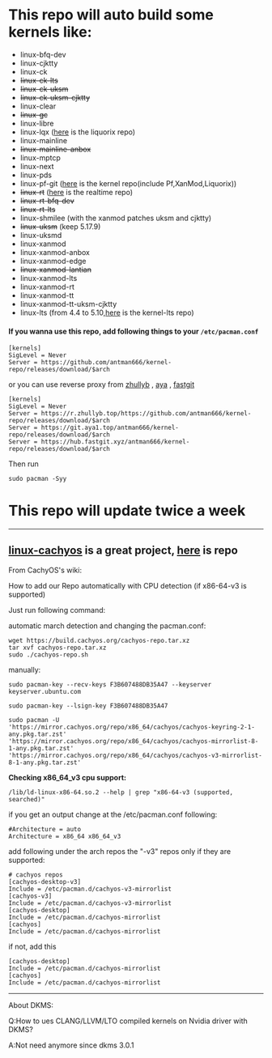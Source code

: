 # This repo will auto build some kernels like:

- linux-bfq-dev
- linux-cjktty
- linux-ck
- ~~linux-ck-lts~~
- ~~linux-ck-uksm~~
- ~~linux-ck-uksm-cjktty~~
- linux-clear
- ~~linux-gc~~
- linux-libre
- linux-lqx ([here](https://wiki.archlinux.org/title/Unofficial_user_repositories#liquorix) is the liquorix repo)
- linux-mainline
- ~~linux-mainline-anbox~~
- linux-mptcp
- linux-next
- linux-pds
- linux-pf-git ([here](https://wiki.archlinux.org/title/Unofficial_user_repositories#kernel) is the kernel repo(include Pf,XanMod,Liquorix))
- ~~linux-rt~~ ([here](https://wiki.archlinux.org/title/Unofficial_user_repositories#realtime) is the realtime repo)
- ~~linux-rt-bfq-dev~~
- ~~linux-rt-lts~~
- linux-shmilee (with the xanmod patches uksm and cjktty)
- ~~linux-uksm~~ (keep 5.17.9)
- linux-uksmd
- linux-xanmod
- linux-xanmod-anbox
- linux-xanmod-edge
- ~~linux-xanmod-lantian~~
- linux-xanmod-lts
- linux-xanmod-rt
- linux-xanmod-tt
- linux-xanmod-tt-uksm-cjktty
- linux-lts (from 4.4 to 5.10,[here](https://wiki.archlinux.org/title/Unofficial_user_repositories#kernel-lts) is the kernel-lts repo)

#### If you wanna use this repo, add following things to your `/etc/pacman.conf`

```
[kernels]
SigLevel = Never
Server = https://github.com/antman666/kernel-repo/releases/download/$arch
```

or you can use reverse proxy from [zhullyb](https://zhullyb.top) , [aya](https://github.com/Brx86) , [fastgit](https://fastgit.org)

```
[kernels]
SigLevel = Never
Server = https://r.zhullyb.top/https://github.com/antman666/kernel-repo/releases/download/$arch
Server = https://git.aya1.top/antman666/kernel-repo/releases/download/$arch
Server = https://hub.fastgit.xyz/antman666/kernel-repo/releases/download/$arch
```

Then run

```
sudo pacman -Syy
```

# This repo will update twice a week

---

## [linux-cachyos](https://wiki.cachyos.org/) is a great project, [here](https://mirror.cachyos.org/repo/x86_64/cachyos/) is repo

From CachyOS's wiki:

How to add our Repo automatically with CPU detection (if x86-64-v3 is supported)

Just run following command:

automatic march detection and changing the pacman.conf:

```
wget https://build.cachyos.org/cachyos-repo.tar.xz
tar xvf cachyos-repo.tar.xz
sudo ./cachyos-repo.sh
```

manually:

```
sudo pacman-key --recv-keys F3B607488DB35A47 --keyserver keyserver.ubuntu.com

sudo pacman-key --lsign-key F3B607488DB35A47

sudo pacman -U 'https://mirror.cachyos.org/repo/x86_64/cachyos/cachyos-keyring-2-1-any.pkg.tar.zst' 'https://mirror.cachyos.org/repo/x86_64/cachyos/cachyos-mirrorlist-8-1-any.pkg.tar.zst' 'https://mirror.cachyos.org/repo/x86_64/cachyos/cachyos-v3-mirrorlist-8-1-any.pkg.tar.zst'
```

**Checking x86_64_v3 cpu support:**

```
/lib/ld-linux-x86-64.so.2 --help | grep "x86-64-v3 (supported, searched)"
```

if you get an output change at the /etc/pacman.conf following:

```
#Architecture = auto
Architecture = x86_64 x86_64_v3
```

add following under the arch repos the "-v3" repos only if they are supported:

```
# cachyos repos
[cachyos-desktop-v3]
Include = /etc/pacman.d/cachyos-v3-mirrorlist
[cachyos-v3]
Include = /etc/pacman.d/cachyos-v3-mirrorlist
[cachyos-desktop]
Include = /etc/pacman.d/cachyos-mirrorlist
[cachyos]
Include = /etc/pacman.d/cachyos-mirrorlist
```

if not, add this

```
[cachyos-desktop]
Include = /etc/pacman.d/cachyos-mirrorlist
[cachyos]
Include = /etc/pacman.d/cachyos-mirrorlist
```
---

About DKMS:

Q:How to ues CLANG/LLVM/LTO compiled kernels on Nvidia driver with DKMS?

A:Not need anymore since dkms 3.0.1
